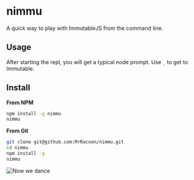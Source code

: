nimmu
====

A quick way to play with ImmutableJS from the command line.

Usage
-----

After starting the repl, you will get a typical node prompt. Use `_` to get to
Immutable.


Install
-------

**From NPM**

```bash
npm install -g nimmu
nimmu
```

**From Git**

```bash
git clone git@github.com:MrRacoon/nimmu.git
cd nimmu
npm install -g
nimmu
```

![Now we dance](http://www.lovethisgif.com/uploaded_images/48773-Colbert-Rockettes-Get-Lucky-Coachella-Dance-Party-Gif-Pandawhale.gif)

